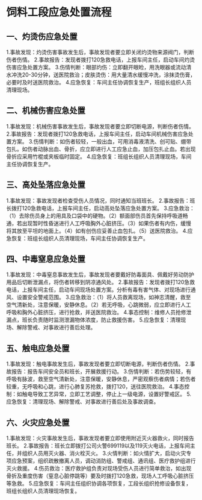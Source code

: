 # 饲料工段应急处置流程

## 一、灼烫伤应急处置
1.事故发现：灼烫伤害事故发生后，事故发现者要立即关闭灼烫物来源阀门，判断伤者伤情。
2.事故报告：发现者拨打120急救电话，上报车间主任，启动车间灼烫伤害应急处置方案。
3.伤情判断：眼部灼伤：立即翻开眼睑，用洗眼器或流动清水冲洗20-30分钟，送医院救治；皮肤烫伤：用大量清水缓慢冲洗，涂抹烫伤膏，必要时及时送医院救治。
4.应急恢复：车间主任协调恢复生产，班组长组织人员清理现场。
## 二、机械伤害应急处置
1.事故发现：机械伤害事故发生后，事故发现者要立即切断电源，判断伤者伤情。
2.事故报告：发现者拨打120急救电话，上报车间主任，启动车间机械伤害应急处置方案。
3.伤情判断：如伤者较轻，一般出血，可用消毒液清洗、创可贴、绷带包扎。如伤者动脉出血、骨折，应立即进行人工应急止血，加压包扎止血。若出现骨折应采用竹棍或夹板临时固定。
4.应急恢复：班组长组织人员清理现场，车间主任协调恢复生产。
## 三、高处坠落应急处置
1.事故发现：事故发现者检查受伤人员情况，同时通知当班班长。
2.事故报告：班长拨打120急救电话，上报车间主任，启动高处坠落应急处置方案。
3.应急救治：（1）去除伤员身上的用具及口袋中的硬物。（2）额面部伤员首先保持呼吸道畅通，若出现暂时性昏迷进行人工呼吸胸外心脏挤压。（3）如果伤者有内伤，缓慢将其放至平坦的地面上。（4）如有创伤应妥善止血包扎。（5）送医院救治。
4.应急恢复：班组长组织人员清理现场，车间主任协调恢复生产。
## 四、中毒窒息应急处置
1.事故发现：中毒窒息事故发生后，事故发现者要戴好防毒面具、佩戴好劳动防护用品后切断泄漏点，将伤者转移到阴凉通风处。
2.事故报告：发现者拨打120急救电话，上报车间主任，启动车间现场处置方案。分析有毒有害气体、对现场进行通风、设置安全警戒范围。
3.应急救治：（1）将人员救离现场，如神志清醒，救至空气清新处，注意保暖，安静休息。（2）若无呼吸，心跳微弱，应立即进行人工呼吸和胸外心脏挤压，进行抢救，并送医院救治。
4.事态控制：维修人员抢修泄漏点，班长负责随时监测泄漏物体浓度，防止救援伤害。
5.应急恢复：清理现场、解除警戒、对事故进行善后处理。
## 五、触电应急处置
1.事故发现：触电事故发生后，事故发现者要立即切断电源，判断伤者伤情。
2.事故报告：报告车间安全员和班长，开展救援行动。
3.伤情判断：若伤势较轻，有呼吸有脉波，救至空气清新处，注意保暖，安静休息，严密观察伤者病情；若伤者较重，无呼吸和心跳，进行心肺复苏抢救，拨打120，送往医院救治。
4.事态控制：如触电导致工艺异常，立即工艺调整，停止上一级电源，设置好警戒区。
5.应急恢复：清理现场、解除警戒、对事故进行善后处及事故调查。
## 六、火灾应急处置
1.事故发现：火灾事故发生后，事故发现者要立即使用附近灭火器救火，同时报告班长。
2.事故报告：班长立即拨打公司火警699119以及119灭火电话，上报车间主任，并组织人员用灭火器、消火栓灭火。
3.火情判断：如火情扩大，启动火灾专项应急预案，组织疏散撤离人员，调动消防组、警戒组、通讯组、医疗救护组进行灭火救援。
4.伤员救治：医疗救护组负责对现场受伤人员进行简单救治，如出现骨折及重度伤害（窒息心脏停跳等）要及时拨打120急救，现场人工呼吸心脏挤压等急救。
5.应急恢复：车间主任组织协调各项恢复，工段长组织抢修设备恢复，班组长组织人员清理现场恢复。
